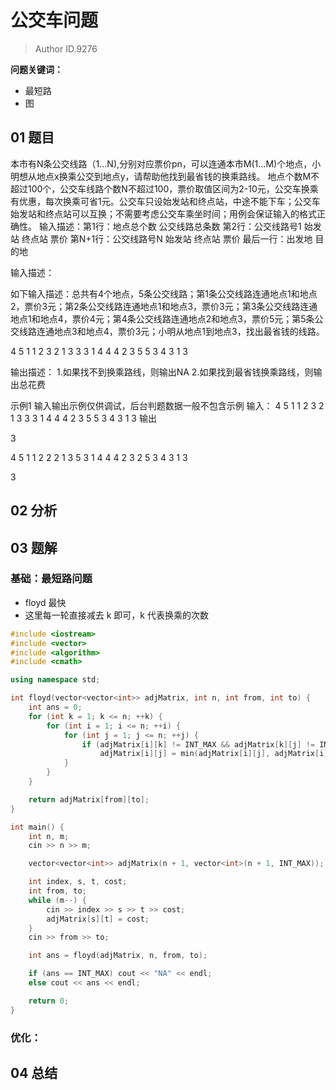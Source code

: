 # 公交车问题

> Author ID.9276 

**问题关键词：**

- 最短路
- 图

## 01 题目

本市有N条公交线路（1…N),分别对应票价pn，可以连通本市M(1…M)个地点，小明想从地点x换乘公交到地点y，请帮助他找到最省钱的换乘路线。
地点个数M不超过100个，公交车线路个数N不超过100，票价取值区间为2-10元，公交车换乘有优惠，每次换乘可省1元。公交车只设始发站和终点站，中途不能下车；公交车始发站和终点站可以互换；不需要考虑公交车乘坐时间；用例会保证输入的格式正确性。
输入描述：第1行：地点总个数 公交线路总条数
第2行：公交线路号1 始发站 终点站 票价
第N+1行：公交线路号N 始发站 终点站 票价
最后一行：出发地 目的地

输入描述：

如下输入描述：总共有4个地点，5条公交线路；第1条公交线路连通地点1和地点2，票价3元；第2条公交线路连通地点1和地点3，票价3元；第3条公交线路连通地点1和地点4，票价4元；第4条公交线路连通地点2和地点3，票价5元；第5条公交线路连通地点3和地点4，票价3元；小明从地点1到地点3，找出最省钱的线路。

4 5
1 1 2 3
2 1 3 3
3 1 4 4
4 2 3 5
5 3 4 3
1 3

输出描述：
1.如果找不到换乘路线，则输出NA
2.如果找到最省钱换乘路线，则输出总花费

示例1 输入输出示例仅供调试，后台判题数据一般不包含示例
输入：
4 5
1 1 2 3
2 1 3 3
3 1 4 4
4 2 3 5
5 3 4 3
1 3
输出

3



4 5
1 1 2 2
2 1 3 5
3 1 4 4
4 2 3 2
5 3 4 3
1 3

3

## 02 分析



## 03 题解

### 基础：最短路问题

- floyd 最快
- 这里每一轮直接减去 k 即可，k 代表换乘的次数

```c++
#include <iostream>
#include <vector>
#include <algorithm>
#include <cmath>

using namespace std;

int floyd(vector<vector<int>> adjMatrix, int n, int from, int to) {
    int ans = 0;
    for (int k = 1; k <= n; ++k) {
        for (int i = 1; i <= n; ++i) {
            for (int j = 1; j <= n; ++j) {
                if (adjMatrix[i][k] != INT_MAX && adjMatrix[k][j] != INT_MAX)
                    adjMatrix[i][j] = min(adjMatrix[i][j], adjMatrix[i][k] + adjMatrix[k][j] - k);
            }
        }
    }

    return adjMatrix[from][to];
}

int main() {
    int n, m;
    cin >> n >> m;

    vector<vector<int>> adjMatrix(n + 1, vector<int>(n + 1, INT_MAX));

    int index, s, t, cost;
    int from, to;
    while (m--) {
        cin >> index >> s >> t >> cost;
        adjMatrix[s][t] = cost;
    }
    cin >> from >> to;

    int ans = floyd(adjMatrix, n, from, to);

    if (ans == INT_MAX) cout << "NA" << endl;
    else cout << ans << endl;

    return 0;
}
```

### 优化：



## 04 总结

